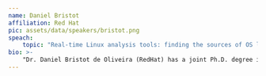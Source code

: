 ```yaml
---
name: Daniel Bristot
affiliation: Red Hat
pic: assets/data/speakers/bristot.png
speach:
    topic: "Real-time Linux analysis tools: finding the sources of OS latencies"
bio: >-
    "Dr. Daniel Bristot de Oliveira (RedHat) has a joint Ph.D. degree in Automation Engineering from UFSC (BR) and Embedded Real-Time systems from Scuola Superiore Sant’Anna (IT). Currently, he is Senior Principal Software Engineer at Red Hat, working on developing the real-time features of the Linux kernel. Daniel helps in the maintenance of real-time related tracers and toolings for the Linux kernel and the SCHED_DEADLINE. He is an affiliate researcher at the Retis Lab, and researches real-time and formal methods. He is an active member of the real-time academic community, participating in the technical program committee of academic conferences, such as RTSS, RTAS, and ECRTS."
---
```

